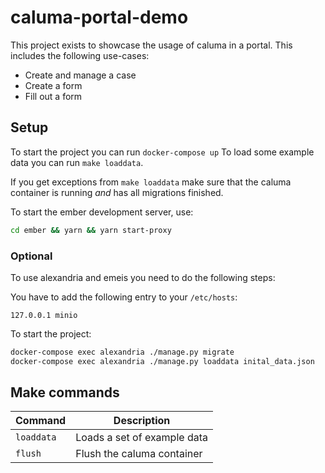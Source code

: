 # caluma-portal-demo

This project exists to showcase the usage of caluma in a portal.
This includes the following use-cases:
- Create and manage a case
- Create a form 
- Fill out a form

## Setup
To start the project you can run `docker-compose up`
To load some example data you can run `make loaddata`.

If you get exceptions from `make loaddata` make sure that the caluma container
is running *and* has all migrations finished.

To start the ember development server, use:
```bash
cd ember && yarn && yarn start-proxy
```

### Optional

To use alexandria and emeis you need to do the following steps:

You have to add the following entry to your `/etc/hosts`:
```
127.0.0.1 minio
```

To start the project:
```bash
docker-compose exec alexandria ./manage.py migrate
docker-compose exec alexandria ./manage.py loaddata inital_data.json
```

## Make commands

| Command                 | Description                                        |
| ----------------------- | -------------------------------------------------- |
| `loaddata`              | Loads a set of example data                        |
| `flush`                 | Flush the caluma container                         |
